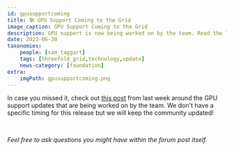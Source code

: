 ```yaml
---
id: gpusupportcoming
title: 🛠 GPU Support Coming to the Grid
image_caption: GPU Support Coming to the Grid
description: GPU support is now being worked on by the team. Read the latest as it pertains to this exciting grid feature!
date: 2023-06-30
taxonomies:
    people: [sam_taggart]
    tags: [threefold_grid,technology,update]
    news-category: [foundation]
extra:
    imgPath: gpusupportcoming.png
---
```


In case you missed it, check out [this post](https://forum.threefold.io/t/gpu-support-updates/3988) from last week around the GPU support updates that are being worked on by the team. We don't have a specific timing for this release but we will keep the community updated!

<br/>

*Feel free to ask questions you might have within the forum post itself.*